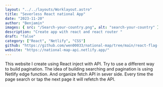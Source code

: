 ```yaml
---
layout: "../../layouts/Worklayout.astro"
title: "Severless React national App"
date: "2023-11-20"
author: "Benjamin"
images: { src: "/Search-your-country.png", alt: "search-your-country" }
description: "Create app with react and react router "
draft: "false"
category: ["React", "Netlify", "CSS"]
github: "https://github.com/wen00033/national-map/tree/main/react-flag-api"
website: "https://national-map-api.netlify.app/"
---
```


This website I create using React inject with API. Try to use a different way to build pagination. The idea of building searching and pagination is using Netlify edge function. And organize fetch API in sever side. Every time the page search or tap the next page it will refetch the API.
